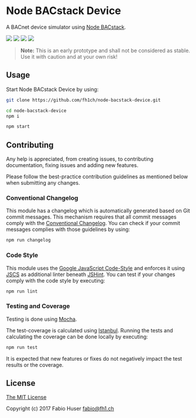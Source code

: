 # Node BACstack Device

A BACnet device simulator using [Node BACstack](https://github.com/fh1ch/node-bacstack).

[![](https://travis-ci.org/fh1ch/node-bacstack-device.svg?branch=master)](https://travis-ci.org/fh1ch/node-bacstack-device)
[![](https://coveralls.io/repos/fh1ch/node-bacstack-device/badge.svg?branch=master)](https://coveralls.io/r/fh1ch/node-bacstack-device?branch=master)
[![](https://codeclimate.com/github/fh1ch/node-bacstack-device/badges/gpa.svg)](https://codeclimate.com/github/fh1ch/node-bacstack-device)
[![](https://david-dm.org/fh1ch/node-bacstack-device/status.svg)](https://david-dm.org/fh1ch/node-bacstack-device)

> **Note:** This is an early prototype and shall not be considered as stable.
> Use it with caution and at your own risk!

## Usage

Start Node BACstack Device by using:

``` sh
git clone https://github.com/fh1ch/node-bacstack-device.git

cd node-bacstack-device
npm i

npm start
```

## Contributing

Any help is appreciated, from creating issues, to contributing documentation,
fixing issues and adding new features.

Please follow the best-practice contribution guidelines as mentioned below when
submitting any changes.

### Conventional Changelog

This module has a changelog which is automatically generated based on Git commit
messages. This mechanism requires that all commit messages comply with the
[Conventional Changelog](https://github.com/bcoe/conventional-changelog-standard/blob/master/convention.md).
You can check if your commit messages complies with those guidelines by using:

``` sh
npm run changelog
```

### Code Style

This module uses the [Google JavaScript Code-Style](https://google.github.io/styleguide/javascriptguide.xml)
and enforces it using [JSCS](http://jscs.info/) as additional linter beneath
[JSHint](http://jshint.com/). You can test if your changes comply with the code
style by executing:

``` sh
npm run lint
```

### Testing and Coverage

Testing is done using [Mocha](https://mochajs.org/).

The test-coverage is calculated using [Istanbul](https://istanbul.js.org/).
Running the tests and calculating the coverage can be done locally by executing:

``` sh
npm run test
```

It is expected that new features or fixes do not negatively impact the test
results or the coverage.

## License

[The MIT License](http://opensource.org/licenses/MIT)

Copyright (c) 2017 Fabio Huser <fabio@fh1.ch>
